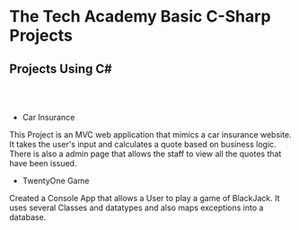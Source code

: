 # The Tech Academy Basic C-Sharp Projects
 
 ## Projects Using C#
<br> 
<br> 

* Car Insurance

This Project is an MVC web application that mimics a car insurance website. It takes the user's input and calculates a quote based on business logic. There is also a admin page that allows the staff to view all the quotes that have been issued.

* TwentyOne Game

Created a Console App that allows a User to play a game of BlackJack. It uses several Classes and datatypes and also maps exceptions into a database.